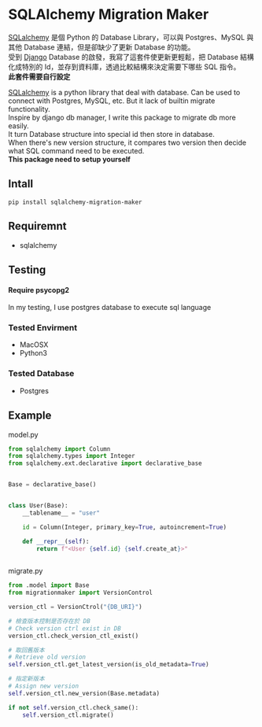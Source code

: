 # SQLAlchemy Migration Maker
[SQLalchemy](https://github.com/zzzeek/sqlalchemy) 是個 Python 的 Database Library，可以與 Postgres、MySQL 與其他 Database 連結，但是卻缺少了更新 Database 的功能。 <br>
受到 [Django](https://github.com/django/django) Database 的啟發，我寫了這套件使更新更輕鬆，把 Database 結構化成特別的 Id，並存到資料庫，透過比較結構來決定需要下哪些 SQL 指令。<br>
**此套件需要自行設定**

[SQLalchemy](https://github.com/zzzeek/sqlalchemy) is a  python library that deal with database. Can be used to connect with Postgres, MySQL, etc. But it lack of builtin migrate functionality. <br>
Inspire by django db manager, I write this package to migrate db more easily. <br>
It turn Database structure into special id then store in database. <br>
When there's new version structure, it compares two version then decide what SQL command need to be executed. <br>
**This package need to setup yourself**

## Intall
`pip install sqlalchemy-migration-maker`

## Requiremnt
- sqlalchemy

## Testing
#### Require psycopg2
In my testing, I use postgres database to execute sql language

### Tested Envirment
- MacOSX
- Python3

### Tested Database
- Postgres

## Example
model.py

```python
from sqlalchemy import Column
from sqlalchemy.types import Integer
from sqlalchemy.ext.declarative import declarative_base


Base = declarative_base()


class User(Base):
    __tablename__ = "user"

    id = Column(Integer, primary_key=True, autoincrement=True)

    def __repr__(self):
        return f"<User {self.id} {self.create_at}>"
 
```

migrate.py

```python
from .model import Base
from migrationmaker import VersionControl

version_ctl = VersionCtrol("{DB_URI}")

# 檢查版本控制是否存在於 DB
# Check version ctrl exist in DB
version_ctl.check_version_ctl_exist()

# 取回舊版本
# Retrieve old version
self.version_ctl.get_latest_version(is_old_metadata=True)

# 指定新版本
# Assign new version
self.version_ctl.new_version(Base.metadata)

if not self.version_ctl.check_same():
    self.version_ctl.migrate()

```